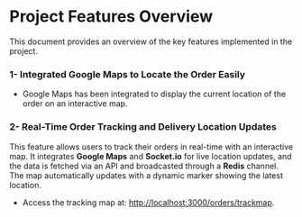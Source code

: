 # Project Features Overview

This document provides an overview of the key features implemented in the project.

### 1- Integrated Google Maps to Locate the Order Easily
- Google Maps has been integrated to display the current location of the order on an interactive map.
### 2- Real-Time Order Tracking and Delivery Location Updates

This feature allows users to track their orders in real-time with an interactive map. It integrates **Google Maps** and **Socket.io** for live location updates, and the data is fetched via an API and broadcasted through a **Redis** channel. The map automatically updates with a dynamic marker showing the latest location.

- Access the tracking map at: [http://localhost:3000/orders/trackmap](http://localhost:3000/orders/trackmap).
